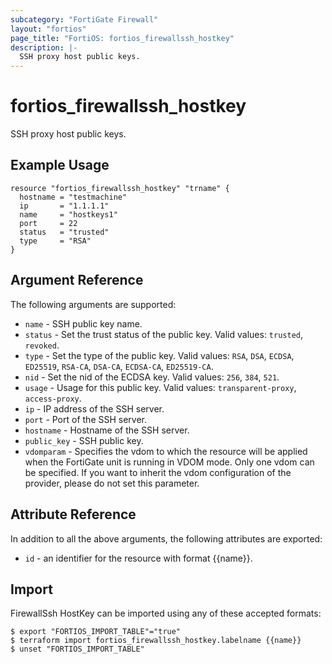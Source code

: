 ```yaml
---
subcategory: "FortiGate Firewall"
layout: "fortios"
page_title: "FortiOS: fortios_firewallssh_hostkey"
description: |-
  SSH proxy host public keys.
---
```


# fortios_firewallssh_hostkey
SSH proxy host public keys.

## Example Usage

```hcl
resource "fortios_firewallssh_hostkey" "trname" {
  hostname = "testmachine"
  ip       = "1.1.1.1"
  name     = "hostkeys1"
  port     = 22
  status   = "trusted"
  type     = "RSA"
}
```

## Argument Reference

The following arguments are supported:

* `name` - SSH public key name.
* `status` - Set the trust status of the public key. Valid values: `trusted`, `revoked`.
* `type` - Set the type of the public key. Valid values: `RSA`, `DSA`, `ECDSA`, `ED25519`, `RSA-CA`, `DSA-CA`, `ECDSA-CA`, `ED25519-CA`.
* `nid` - Set the nid of the ECDSA key. Valid values: `256`, `384`, `521`.
* `usage` - Usage for this public key. Valid values: `transparent-proxy`, `access-proxy`.
* `ip` - IP address of the SSH server.
* `port` - Port of the SSH server.
* `hostname` - Hostname of the SSH server.
* `public_key` - SSH public key.
* `vdomparam` - Specifies the vdom to which the resource will be applied when the FortiGate unit is running in VDOM mode. Only one vdom can be specified. If you want to inherit the vdom configuration of the provider, please do not set this parameter.


## Attribute Reference

In addition to all the above arguments, the following attributes are exported:
* `id` - an identifier for the resource with format {{name}}.

## Import

FirewallSsh HostKey can be imported using any of these accepted formats:
```
$ export "FORTIOS_IMPORT_TABLE"="true"
$ terraform import fortios_firewallssh_hostkey.labelname {{name}}
$ unset "FORTIOS_IMPORT_TABLE"
```

